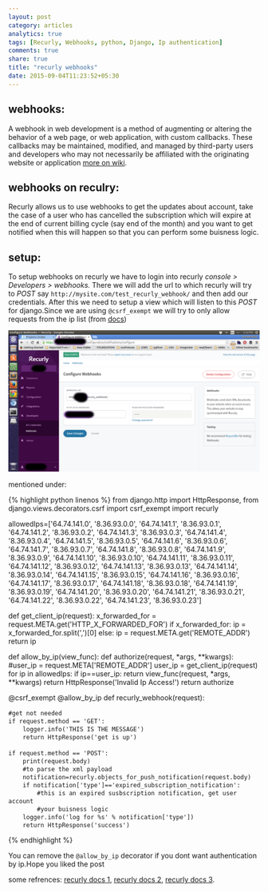 ```yaml
---
layout: post
category: articles
analytics: true
tags: [Recurly, Webhooks, python, Django, Ip authentication]
comments: true
share: true
title: "recurly webhooks"
date: 2015-09-04T11:23:52+05:30
---
```


webhooks:
---------
A webhook in web development is a method of augmenting or altering the behavior of a web page, or web application, with custom callbacks.
These callbacks may be maintained, modified, and managed by third-party users and developers who may not necessarily be affiliated with 
the originating website or application [more on wiki](https://en.wikipedia.org/wiki/Webhook).

webhooks on reculry:
--------------------
Recurly allows us to use webhooks to get the updates about account, take the case of a user who has cancelled the subscription which will
expire at the end of current billing cycle (say end of the month) and you want to get notified when this will happen so that you can 
perform some buisness logic.

setup:
------
To setup webhooks on recurly we have to login into recurly *console > Developers > webhooks.* There we will add the url to which recurly
will try to *POST* say `http://mysite.com/test_recurly_webhook/` and then add our credentials. After this we need to setup a view which will 
listen to this *POST* for django.Since we are using `@csrf_exempt` we will try to only allow requests from the ip list (from [docs](https://docs.recurly.com/push-notifications))

![Recurly Webhook Cosole](/images/recurly_webhook_console.png)

mentioned under:

{% highlight python linenos %}
from django.http import HttpResponse,
from django.views.decorators.csrf import csrf_exempt
import recurly

allowedIps=['64.74.141.0', '8.36.93.0.0', '64.74.141.1', '8.36.93.0.1', '64.74.141.2', 
    '8.36.93.0.2', '64.74.141.3', '8.36.93.0.3', '64.74.141.4', '8.36.93.0.4', '64.74.141.5',
    '8.36.93.0.5', '64.74.141.6', '8.36.93.0.6', '64.74.141.7', '8.36.93.0.7', '64.74.141.8', 
    '8.36.93.0.8', '64.74.141.9', '8.36.93.0.9', '64.74.141.10', '8.36.93.0.10', '64.74.141.11', 
    '8.36.93.0.11', '64.74.141.12', '8.36.93.0.12', '64.74.141.13', '8.36.93.0.13', '64.74.141.14', 
    '8.36.93.0.14', '64.74.141.15', '8.36.93.0.15', '64.74.141.16', '8.36.93.0.16', '64.74.141.17', 
    '8.36.93.0.17', '64.74.141.18', '8.36.93.0.18', '64.74.141.19', '8.36.93.0.19', '64.74.141.20', 
    '8.36.93.0.20', '64.74.141.21', '8.36.93.0.21', '64.74.141.22', '8.36.93.0.22', '64.74.141.23', 
    '8.36.93.0.23']

def get_client_ip(request):
    x_forwarded_for = request.META.get('HTTP_X_FORWARDED_FOR')
    if x_forwarded_for:
        ip = x_forwarded_for.split(',')[0]
    else:
        ip = request.META.get('REMOTE_ADDR')
    return ip

def allow_by_ip(view_func):
    def authorize(request, *args, **kwargs):
        #user_ip = request.META['REMOTE_ADDR']
        user_ip = get_client_ip(request)
        for ip in allowedIps:
            if ip==user_ip:
                return view_func(request, *args, **kwargs)
        return HttpResponse('Invalid Ip Access!')
    return authorize

@csrf_exempt
@allow_by_ip
def recurly_webhook(request):

    #get not needed
    if request.method == 'GET':
        logger.info('THIS IS THE MESSAGE')
        return HttpResponse('get is up')

    if request.method == 'POST':
        print(request.body)
        #to parse the xml payload
        notification=recurly.objects_for_push_notification(request.body)
        if notification['type']=='expired_subscription_notification':
            #this is an expired susbscription notification, get user account
            #your buisness logic
        logger.info('log for %s' % notification['type'])
        return HttpResponse('success')
{% endhighlight %}

You can remove the `@allow_by_ip` decorator if you dont want authentication by ip.Hope you liked the post

some refrences:
[recurly docs 1](https://recurly.readme.io/v2.0/page/webhooks),
[recurly docs 2](https://docs.recurly.com/push-notifications),
[recurly docs 3](https://dev.recurly.com/page/python).
